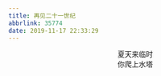 ```yaml
---
title: 再见二十一世纪
abbrlink: 35774
date: 2019-11-17 22:33:29
---
```

<p style="text-align:center;">夏天来临时<br>你爬上水塔</p>